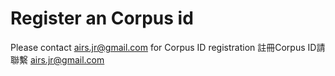 # Register an Corpus id

Please contact airs.jr@gmail.com for Corpus ID registration
註冊Corpus ID請聯繫 airs.jr@gmail.com 
